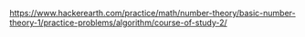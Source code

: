 https://www.hackerearth.com/practice/math/number-theory/basic-number-theory-1/practice-problems/algorithm/course-of-study-2/
